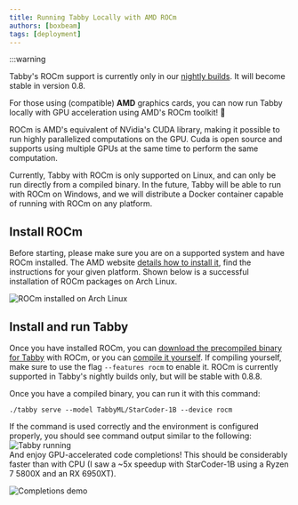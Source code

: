```yaml
---
title: Running Tabby Locally with AMD ROCm
authors: [boxbeam]
tags: [deployment]
---
```


:::warning

Tabby's ROCm support is currently only in our [nightly builds](https://github.com/TabbyML/tabby/releases/tag/nightly). It will become stable in version 0.8.

For those using (compatible) **AMD** graphics cards, you can now run Tabby locally with GPU acceleration using AMD's ROCm toolkit! 🎉

ROCm is AMD's equivalent of NVidia's CUDA library, making it possible to run highly parallelized computations on the GPU. Cuda is open source and supports using multiple GPUs at the same time to perform the same computation.

Currently, Tabby with ROCm is only supported on Linux, and can only be run directly from a compiled binary. In the future, Tabby will be able to run with ROCm on Windows, and we will distribute a Docker container capable of running with ROCm on any platform.

## Install ROCm

Before starting, please make sure you are on a supported system and have ROCm installed. The AMD website [details how to install it](https://rocm.docs.amd.com/projects/install-on-linux/en/latest/tutorial/install-overview.html), find the instructions for your given platform. Shown below is a successful installation of ROCm packages on Arch Linux.

![ROCm installed on Arch Linux](./rocm-packages.png)

## Install and run Tabby

Once you have installed ROCm, you can [download the precompiled binary for Tabby](https://github.com/TabbyML/tabby/releases/download/nightly/tabby_x86_64-manylinux2014-rocm57) with ROCm, or you can [compile it yourself](https://github.com/TabbyML/tabby/blob/main/CONTRIBUTING.md#local-setup). If compiling yourself, make sure to use the flag `--features rocm` to enable it. ROCm is currently supported in Tabby's nightly builds only, but will be stable with 0.8.8.

Once you have a compiled binary, you can run it with this command:

```
./tabby serve --model TabbyML/StarCoder-1B --device rocm
```

If the command is used correctly and the environment is configured properly, you should see command output similar to the following:  
![Tabby running](./tabby-running.png)  
And enjoy GPU-accelerated code completions! This should be considerably faster than with CPU (I saw a ~5x speedup with StarCoder-1B using a Ryzen 7 5800X and an RX 6950XT).

![Completions demo](./using-completions.png)
